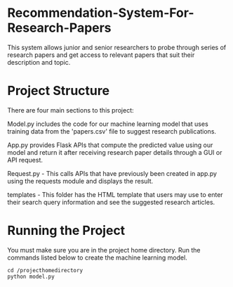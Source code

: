 # Recommendation-System-For-Research-Papers
This system allows junior and senior researchers to probe through series of research papers and get access to relevant papers that suit their description and topic.

# Project Structure 
There are four main sections to this project:

Model.py includes the code for our machine learning model that uses training data from the 'papers.csv' file to suggest research publications.

App.py provides Flask APIs that compute the predicted value using our model and return it after receiving research paper details through a GUI or API request.

Request.py - This calls APIs that have previously been created in app.py using the requests module and displays the result.

templates - This folder has the HTML template that users may use to enter their search query information and see the suggested research articles.

# Running the Project
You must make sure you are in the project home directory. Run the commands listed below to create the machine learning model.

    cd /projecthomedirectory
    python model.py

